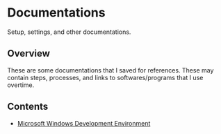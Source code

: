 # Documentations
Setup, settings, and other documentations.

## Overview

These are some documentations that I saved for references. These may contain steps, processes, and links to softwares/programs that I use overtime.

## Contents

- [Microsoft Windows Development Environment](./Windows%20Development%20Environment.md)

